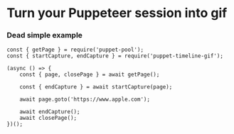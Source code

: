 # Turn your Puppeteer session into gif
### Dead simple example
```
const { getPage } = require('puppet-pool');
const { startCapture, endCapture } = require('puppet-timeline-gif');

(async () => {
    const { page, closePage } = await getPage();

    const { endCapture } = await startCapture(page);

    await page.goto('https://www.apple.com');

    await endCapture();
    await closePage();
})();
```

